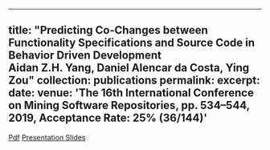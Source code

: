 
---
title: "Predicting Co-Changes between Functionality Specifications and Source Code in Behavior Driven Development  
Aidan Z.H. Yang, Daniel Alencar da Costa, Ying Zou"
collection: publications
permalink: 
excerpt:
date:
venue: 'The 16th International Conference on Mining Software Repositories, pp. 534–544, 2019, Acceptance Rate: 25% (36/144)'
---

[Pdf](http://aidanby.github.io/files/msr2019.pdf) [Presentation Slides](https://aidanby.github.io/files/MSR.pptx)

